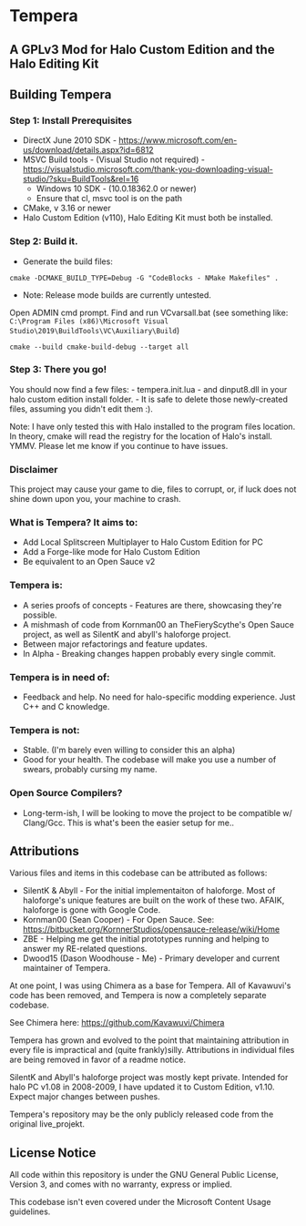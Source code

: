 # Tempera

## A GPLv3 Mod for Halo Custom Edition and the Halo Editing Kit

## Building Tempera
  ### Step 1: Install Prerequisites 
 
  - DirectX June 2010 SDK - https://www.microsoft.com/en-us/download/details.aspx?id=6812
  - MSVC Build tools - (Visual Studio not required) - https://visualstudio.microsoft.com/thank-you-downloading-visual-studio/?sku=BuildTools&rel=16 
    - Windows 10 SDK - (10.0.18362.0 or newer) 
    - Ensure that cl, msvc tool is on the path 
  - CMake, v 3.16 or newer
  - Halo Custom Edition (v110), Halo Editing Kit must both be installed.

  ### Step 2: Build it.
  
  - Generate the build files: 
  
    
   `cmake -DCMAKE_BUILD_TYPE=Debug -G "CodeBlocks - NMake Makefiles" .`

   - Note: Release mode builds are currently untested.
  
  
   Open ADMIN cmd prompt. Find and run VCvarsall.bat (see something like:  `C:\Program Files (x86)\Microsoft Visual Studio\2019\BuildTools\VC\Auxiliary\Build`)
   
   
    cmake --build cmake-build-debug --target all

  ### Step 3: There you go!

   
   You should now find a few files:
    - tempera.init.lua 
    - and dinput8.dll in your halo custom edition install folder.
    - It is safe to delete those newly-created files, assuming you didn't edit them :).
   
   Note: I have only tested this with Halo installed to the program files location. 
   In theory, cmake will read the registry for the location of Halo's install. YMMV.
   Please let me know if you continue to have issues.

  ### Disclaimer 

   This project may cause your game to die, files to corrupt, or, if luck does not shine down upon you, your machine to crash.

### What is Tempera? It aims to:
  - Add Local Splitscreen Multiplayer to Halo Custom Edition for PC
  - Add a Forge-like mode for Halo Custom Edition
  - Be equivalent to an Open Sauce v2

### Tempera is: 
  - A series proofs of concepts - Features are there, showcasing they're possible. 
  - A mishmash of code from Kornman00 an TheFieryScythe's Open Sauce project, as well as SilentK and abyll's haloforge project.
  - Between major refactorings and feature updates.
  - In Alpha - Breaking changes happen probably every single commit. 

### Tempera is in need of:
  -  Feedback and help. No need for halo-specific modding experience. Just C++ and C knowledge. 
  
### Tempera is not: 
  - Stable. (I'm barely even willing to consider this an alpha)
  - Good for your health. The codebase will make you use a number of swears, probably cursing my name.
  
### Open Source Compilers?
  - Long-term-ish, I will be looking to move the project to be compatible w/ Clang/Gcc. 
  This is what's been the easier setup for me..

## Attributions
  
Various files and items in this codebase can be attributed as follows:

 *	SilentK & Abyll - For the initial implementaiton of haloforge. Most of haloforge's unique features are built on the work of these two. AFAIK, haloforge is gone with Google Code.
 *	Kornman00 (Sean Cooper) - For Open Sauce. See: https://bitbucket.org/KornnerStudios/opensauce-release/wiki/Home
 *  ZBE - Helping me get the initial prototypes running and helping to answer my RE-related questions.
 *	Dwood15 (Dason Woodhouse - Me) - Primary developer and current maintainer of Tempera. 
  
At one point, I was using Chimera as a base for Tempera. All of Kavawuvi's code has been removed, and Tempera is now a completely separate codebase.

See Chimera here: https://github.com/Kavawuvi/Chimera

Tempera has grown and evolved to the point that maintaining attribution in every file is impractical and (quite frankly)silly. Attributions in individual files are being removed in favor of a readme notice.

SilentK and Abyll's haloforge project was mostly kept private. Intended for halo PC v1.08 in 2008-2009, I have updated it to Custom Edition, v1.10. Expect major changes between pushes.

Tempera's repository may be the only publicly released code from the original live_projekt.

## License Notice

All code within this repository is under the GNU General Public License, Version 3, and comes with no warranty, express or implied.

This codebase isn't even covered under the Microsoft Content Usage guidelines.
